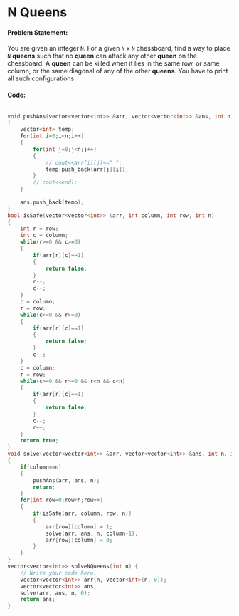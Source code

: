 # N Queens

#### Problem Statement:
You are given an integer `N`. For a given `N` x `N` chessboard, find a way to place `N` **queens** such that no **queen** can attack any other **queen** on the chessboard.
A **queen** can be killed when it lies in the same row, or same column, or the same diagonal of any of the other **queens**. You have to print all such configurations.

#### Code:

```C++

void pushAns(vector<vector<int>> &arr, vector<vector<int>> &ans, int n)
{
    vector<int> temp;
    for(int i=0;i<n;i++)
    {
        for(int j=0;j<n;j++)
        {
            // cout<<arr[i][j]<<" ";
            temp.push_back(arr[j][i]);
        }
        // cout<<endl;
    }
    
    ans.push_back(temp);
}
bool isSafe(vector<vector<int>> &arr, int column, int row, int n)
{
    int r = row;
    int c = column;
    while(r>=0 && c>=0)
    {
        if(arr[r][c]==1)
        {
            return false;
        }
        r--;
        c--;
    }
    c = column;
    r = row;
    while(c>=0 && r>=0)
    {
        if(arr[r][c]==1)
        {
            return false;
        }
        c--;
    }
    c = column;
    r = row;
    while(c>=0 && r>=0 && r<n && c<n)
    {
        if(arr[r][c]==1)
        {
            return false;
        }
        c--;
        r++;
    }
    return true;
}
void solve(vector<vector<int>> &arr, vector<vector<int>> &ans, int n, int column)
{
    if(column==n)
    {
        pushAns(arr, ans, n);
        return;
    }
    for(int row=0;row<n;row++)
    {
        if(isSafe(arr, column, row, n))
        {
            arr[row][column] = 1;
            solve(arr, ans, n, column+1);
            arr[row][column] = 0;
        }
    }
}
vector<vector<int>> solveNQueens(int n) {
    // Write your code here.
    vector<vector<int>> arr(n, vector<int>(n, 0));
    vector<vector<int>> ans;
    solve(arr, ans, n, 0);
    return ans;
}

```


